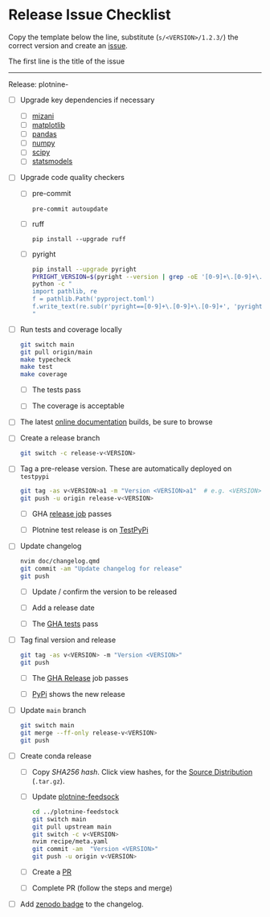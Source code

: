 # Release Issue Checklist

Copy the template below the line, substitute (`s/<VERSION>/1.2.3/`) the correct
version and create an [issue](https://github.com/has2k1/plotnine/issues/new).

The first line is the title of the issue

------------------------------------------------------------------------------
Release: plotnine-<VERSION>

- [ ] Upgrade key dependencies if necessary

  - [ ] [mizani](https://github.com/has2k1/mizani)
  - [ ] [matplotlib](https://github.com/matplotlib/matplotlib)
  - [ ] [pandas](https://github.com/pandas-dev/pandas)
  - [ ] [numpy](https://github.com/numpy/numpy)
  - [ ] [scipy](https://github.com/scipy/scipy)
  - [ ] [statsmodels](https://github.com/statsmodels/statsmodels)

- [ ] Upgrade code quality checkers

  - [ ] pre-commit

    ```
    pre-commit autoupdate
    ```

  - [ ] ruff

    ```
    pip install --upgrade ruff
    ```

  - [ ] pyright

    ```sh
    pip install --upgrade pyright
    PYRIGHT_VERSION=$(pyright --version | grep -oE '[0-9]+\.[0-9]+\.[0-9]+')
    python -c "
    import pathlib, re
    f = pathlib.Path('pyproject.toml')
    f.write_text(re.sub(r'pyright==[0-9]+\.[0-9]+\.[0-9]+', 'pyright==$PYRIGHT_VERSION', f.read_text()))
    "
    ```

- [ ] Run tests and coverage locally

  ```sh
  git switch main
  git pull origin/main
  make typecheck
  make test
  make coverage
  ```
  - [ ] The tests pass
  - [ ] The coverage is acceptable


- [ ] The latest [online documentation](https://has2k1.github.io/plotnine) builds, be sure to browse


- [ ] Create a release branch

  ```sh
  git switch -c release-v<VERSION>
  ```

- [ ] Tag a pre-release version. These are automatically deployed on `testpypi`

  ```sh
  git tag -as v<VERSION>a1 -m "Version <VERSION>a1"  # e.g. <VERSION>a1, <VERSION>b1, <VERSION>rc1
  git push -u origin release-v<VERSION>
  ```
  - [ ] GHA [release job](https://github.com/has2k1/plotnine/actions/workflows/release.yml) passes
  - [ ] Plotnine test release is on [TestPyPi](https://test.pypi.org/project/plotnine/#history)


- [ ] Update changelog

  ```sh
  nvim doc/changelog.qmd
  git commit -am "Update changelog for release"
  git push
  ```
  - [ ] Update / confirm the version to be released
  - [ ] Add a release date
  - [ ] The [GHA tests](https://github.com/has2k1/plotnine/actions/workflows/testing.yml) pass


- [ ] Tag final version and release

  ```sh
  git tag -as v<VERSION> -m "Version <VERSION>"
  git push
  ```

  - [ ] The [GHA Release](https://github.com/has2k1/plotnine/actions/workflows/release.yml) job passes
  - [ ] [PyPi](https://pypi.org/project/plotnine) shows the new release


- [ ] Update `main` branch

  ```sh
  git switch main
  git merge --ff-only release-v<VERSION>
  git push
  ```


- [ ] Create conda release

  - [ ] Copy _SHA256 hash_. Click view hashes, for the [Source Distribution](https://pypi.org/project/plotnine/<VERSION>/#files) (`.tar.gz`).

  - [ ] Update [plotnine-feedsock](https://github.com/conda-forge/plotnine-feedstock)

    ```sh
    cd ../plotnine-feedstock
    git switch main
    git pull upstream main
    git switch -c v<VERSION>
    nvim recipe/meta.yaml
    git commit -am  "Version <VERSION>"
    git push -u origin v<VERSION>
    ```
  - [ ] Create a [PR](https://github.com/conda-forge/plotnine-feedstock/pulls)
  - [ ] Complete PR (follow the steps and merge)


- [ ] Add [zenodo badge](https://doi.org/10.5281/zenodo.1325308) to the changelog.
